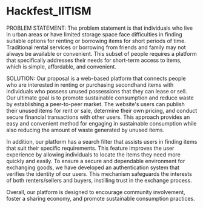 # Hackfest_IITISM

PROBLEM STATEMENT: The problem statement is that individuals who live in urban areas or have limited storage space face difficulties in finding suitable options for renting or borrowing items for short periods of time. Traditional rental services or borrowing from friends and family may not always be available or convenient. This subset of people requires a platform that specifically addresses their needs for short-term access to items, which is simple, affordable, and convenient.

SOLUTION: Our proposal is a web-based platform that connects people who are interested in renting or purchasing secondhand items with individuals who possess unused possessions that they can lease or sell. Our ultimate goal is to promote sustainable consumption and reduce waste by establishing a peer-to-peer market. The website's users can publish their unused items for rent or sale, determine their own pricing, and conduct secure financial transactions with other users. This approach provides an easy and convenient method for engaging in sustainable consumption while also reducing the amount of waste generated by unused items.

In addition, our platform has a search filter that assists users in finding items that suit their specific requirements. This feature improves the user experience by allowing individuals to locate the items they need more quickly and easily. To ensure a secure and dependable environment for exchanging goods, we have developed an authentication system that verifies the identity of our users. This mechanism safeguards the interests of both renters/sellers and buyers, instilling trust in the exchange process.

Overall, our platform is designed to encourage community involvement, foster a sharing economy, and promote sustainable consumption practices.
